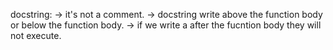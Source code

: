 docstring:
-> it's not a comment.
-> docstring write above the function body or below the function body.
-> if we write a after the fucntion body they will not execute.
